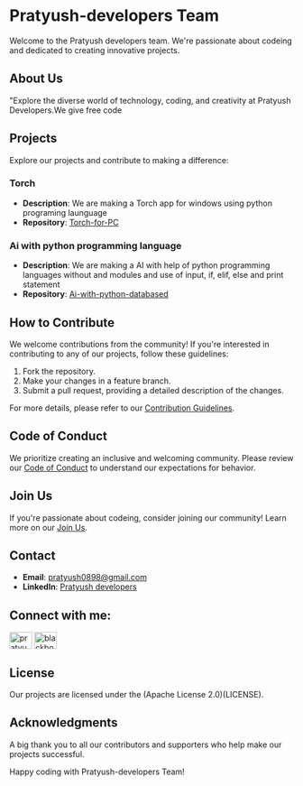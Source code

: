 # Pratyush-developers Team

Welcome to the Pratyush developers team. We're passionate about codeing and dedicated to creating innovative projects.

## About Us

"Explore the diverse world of technology, coding, and creativity at Pratyush Developers.We give free code
## Projects

Explore our projects and contribute to making a difference:

### Torch

- **Description**: We are making a Torch app for windows using python programing launguage
- **Repository**: [Torch-for-PC](https://github.com/Pratyush-developers/Torch-for-P.C)

### Ai with python programming language

- **Description**: We are making a AI with help of python programming languages without and modules and use of input, if, elif, else and print statement
- **Repository**: [Ai-with-python-databased](https://github.com/Pratyush-developers/Ai-with-python-databased)

## How to Contribute

We welcome contributions from the community! If you're interested in contributing to any of our projects, follow these guidelines:

1. Fork the repository.
2. Make your changes in a feature branch.
3. Submit a pull request, providing a detailed description of the changes.

For more details, please refer to our [Contribution Guidelines](CONTRIBUTING.md).

## Code of Conduct

We prioritize creating an inclusive and welcoming community. Please review our [Code of Conduct](CODE_OF_CONDUCT.md) to understand our expectations for behavior.

## Join Us

If you're passionate about codeing, consider joining our community! Learn more on our [Join Us](https://pratyushdevs.wordpress.com/join/).

## Contact

- **Email**: pratyush0898@gmail.com
- **LinkedIn**: [Pratyush developers](https://www.linkedin.com/groups/9556127/)

## Connect with me:
<p align="left">
<a href="https://www.linkedin.com/groups/9556127/" target="blank"><img align="center" src="https://raw.githubusercontent.com/rahuldkjain/github-profile-readme-generator/master/src/images/icons/Social/linked-in-alt.svg" alt="pratyush0898" height="30" width="40" /></a>
<a href="https://www.youtube.com/@Pratyush-developers" target="blank"><img align="center" src="https://raw.githubusercontent.com/rahuldkjain/github-profile-readme-generator/master/src/images/icons/Social/youtube.svg" alt="blackboyz95" height="30" width="40" /></a>

## License

Our projects are licensed under the (Apache License 2.0)(LICENSE).

## Acknowledgments

A big thank you to all our contributors and supporters who help make our projects successful.

Happy coding with Pratyush-developers Team!
